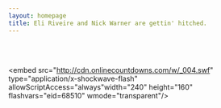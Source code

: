 ```yaml
---
layout: homepage
title: Eli Riveire and Nick Warner are gettin' hitched.
---
```

<br><br>

<object width="240" height="160"><param name="movie" value="http://cdn.onlinecountdowns.com/w/_004.swf"/><param name="flashvars" value="eid=68510"/><param name="wmode" value="transparent"/><param name="allowScriptAccess" value="always" /><embed src="http://cdn.onlinecountdowns.com/w/_004.swf" type="application/x-shockwave-flash" allowScriptAccess="always"width="240" height="160" flashvars="eid=68510" wmode="transparent"/></embed>
</object>

